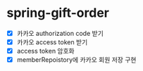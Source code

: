 # spring-gift-order

- [x] 카카오 authorization code 받기
- [x] 카카오 access token 받기
- [x] access token 암호화
- [x] memberRepoistory에 카카오 회원 저장 구현